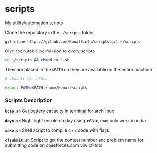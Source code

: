 # scripts
My utility/automation scripts

Clone the repository in the `~/scripts` folder

```bash
git clone https://github.com/KunalSin9h/scripts.git ~/scripts
```

Give executable permission to every scripts

```bash
cd ~/scripts && chmod +x *.sh
```

They are placed in the `$PATH` so they are available on the entire machine

```bash
# .bashrc or .zshrc

export PATH=$PATH:/home/kunal/scripts
```

### Scripts Description

**`bcap.sh`**  Get battery capacity in terminal for arch linux 

**`dayn.sh`**  Night light enable on day using **_`xflux`_**, may only work in india

**`make.sh`**  Shell script to compile c++ code with flags

**`cfsubmit.sh`**   Script to get the contest number and problem name for submitting code on codeforces.com viw cf-tool

